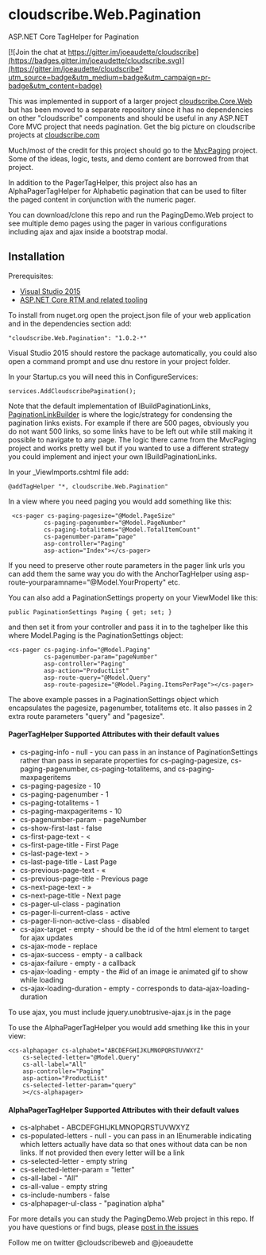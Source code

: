 # cloudscribe.Web.Pagination
ASP.NET Core TagHelper for Pagination

[![Join the chat at https://gitter.im/joeaudette/cloudscribe](https://badges.gitter.im/joeaudette/cloudscribe.svg)](https://gitter.im/joeaudette/cloudscribe?utm_source=badge&utm_medium=badge&utm_campaign=pr-badge&utm_content=badge)

This was implemented in support of a larger project [cloudscribe.Core.Web](https://github.com/joeaudette/cloudscribe/) but has been moved to a separate repository since it has no dependencies on other "cloudscribe" components and should be useful in any ASP.NET Core MVC project that needs pagination. Get the big picture on cloudscribe projects at [cloudscribe.com](https://www.cloudscribe.com)

Much/most of the credit for this project should go to the [MvcPaging](https://github.com/martijnboland/MvcPaging) project. Some of the ideas, logic, tests, and demo content are borrowed from that project.

In addition to the PagerTagHelper, this project also has an AlphaPagerTagHelper for Alphabetic pagination that can be used to filter the paged content in conjunction with the numeric pager.

You can download/clone this repo and run the PagingDemo.Web project to see multiple demo pages using the pager in various configurations including ajax and ajax inside a bootstrap modal.

## Installation

Prerequisites:

*  [Visual Studio 2015](https://www.visualstudio.com/en-us/downloads) 
*  [ASP.NET Core RTM and related tooling](http://dot.net/) 

To install from nuget.org open the project.json file of your web application and in the dependencies section add:

    "cloudscribe.Web.Pagination": "1.0.2-*"
    
Visual Studio 2015 should restore the package automatically, you could also open a command prompt and use dnu restore in your project folder.

In your Startup.cs you will need this in ConfigureServices:

    services.AddCloudscribePagination();
    
Note that the default implementation of IBuildPaginationLinks, [PaginationLinkBuilder](https://github.com/joeaudette/cloudscribe.Web.Pagination/blob/master/src/cloudscribe.Web.Pagination/src/cloudscribe.Web.Pagination/PaginationLinkBuilder.cs) is where the logic/strategy for condensing the pagination links exists. For example if there are 500 pages, obviously you do not want 500 links, so some links have to be left out while still making it possible to navigate to any page. The logic there came from the MvcPaging project and works pretty well but if you wanted to use a different strategy you could implement and inject your own IBuildPaginationLinks.

In your _ViewImports.cshtml file add:

    @addTagHelper "*, cloudscribe.Web.Pagination"

In a view where you need paging you would add something like this:

     <cs-pager cs-paging-pagesize="@Model.PageSize"
              cs-paging-pagenumber="@Model.PageNumber"
              cs-paging-totalitems="@Model.TotalItemCount"
              cs-pagenumber-param="page"
              asp-controller="Paging"
              asp-action="Index"></cs-pager>

If you need to preserve other route parameters in the pager link urls you can add them the same way you do with the AnchorTagHelper using asp-route-yourparamname="@Model.YourProperty" etc.

You can also add a PaginationSettings property on your ViewModel like this:

    public PaginationSettings Paging { get; set; }

and then set it from your controller and pass it in to the taghelper like this where Model.Paging is the PaginationSettings object:

    <cs-pager cs-paging-info="@Model.Paging" 
              cs-pagenumber-param="pageNumber"
              asp-controller="Paging"
              asp-action="ProductList" 
              asp-route-query="@Model.Query"
              asp-route-pagesize="@Model.Paging.ItemsPerPage"></cs-pager>
  
The above example passes in a PaginationSettings object which encapsulates the pagesize, pagenumber, totalitems etc. It also passes in 2 extra route parameters "query" and "pagesize".

#### PagerTagHelper Supported Attributes with their default values

* cs-paging-info - null - you can pass in an instance of PaginationSettings rather than pass in separate properties for cs-paging-pagesize, cs-paging-pagenumber, cs-paging-totalitems, and cs-paging-maxpageritems
* cs-paging-pagesize - 10
* cs-paging-pagenumber - 1
* cs-paging-totalitems - 1
* cs-paging-maxpageritems - 10
* cs-pagenumber-param - pageNumber
* cs-show-first-last - false
* cs-first-page-text - <
* cs-first-page-title - First Page
* cs-last-page-text - >
* cs-last-page-title - Last Page
* cs-previous-page-text - «
* cs-previous-page-title - Previous page
* cs-next-page-text - »
* cs-next-page-title - Next page
* cs-pager-ul-class - pagination
* cs-pager-li-current-class - active
* cs-pager-li-non-active-class - disabled
* cs-ajax-target - empty - should be the id of the html element to target for ajax updates
* cs-ajax-mode - replace
* cs-ajax-success - empty - a callback
* cs-ajax-failure - empty - a callback
* cs-ajax-loading - empty - the #id of an image ie animated gif to show while loading
* cs-ajax-loading-duration - empty - corresponds to data-ajax-loading-duration

To use ajax, you must include jquery.unobtrusive-ajax.js in the page

To use the AlphaPagerTagHelper you would add smething like this in your view:

    <cs-alphapager cs-alphabet="ABCDEFGHIJKLMNOPQRSTUVWXYZ"
        cs-selected-letter="@Model.Query"
        cs-all-label="All"
        asp-controller="Paging"
        asp-action="ProductList" 
        cs-selected-letter-param="query"
        ></cs-alphapager>

#### AlphaPagerTagHelper Supported Attributes with their default values

* cs-alphabet - ABCDEFGHIJKLMNOPQRSTUVWXYZ
* cs-populated-letters - null - you can pass in an IEnumerable<string> indicating which letters actually have data so that ones without data can be non links. If not provided then every letter will be a link
* cs-selected-letter - empty string
* cs-selected-letter-param = "letter"
* cs-all-label  - "All"
* cs-all-value - empty string
* cs-include-numbers - false
* cs-alphapager-ul-class - "pagination alpha"

For more details you can study the PagingDemo.Web project in this repo. If you have questions or find bugs, please [post in the issues](https://github.com/joeaudette/cloudscribe.Web.Pagination/issues)

Follow me on twitter @cloudscribeweb and @joeaudette
